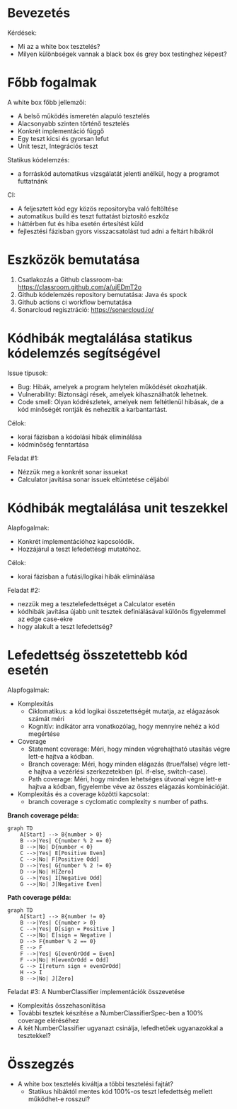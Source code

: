 # Bevezetés

Kérdések:
- Mi az a white box tesztelés?
- Milyen különbségek vannak a black box és grey box testinghez képest?

# Főbb fogalmak

 A white box főbb jellemzői:
  - A belső működés ismeretén alapuló tesztelés
  - Alacsonyabb szinten történő tesztelés
  - Konkrét implementáció függő
  - Egy teszt kicsi és gyorsan lefut
  - Unit teszt, Integrációs teszt

Statikus kódelemzés:
  -  a forráskód automatikus vizsgálatát jelenti anélkül, hogy a programot futtatnánk

CI:
  - A feljesztett kód egy közös repositoryba való feltöltése
  - automatikus build és teszt futtatást biztosító eszköz
  - háttérben fut és hiba esetén értesítést küld
  - fejlesztési fázisban gyors visszacsatolást tud adni a feltárt hibákról

# Eszközök bemutatása

1. Csatlakozás a Github classroom-ba: https://classroom.github.com/a/ujEDmT2o
2. Github kódelemzés repository bemutatása: Java és spock
3. Github actions ci workflow bemutatása
4. Sonarcloud regisztráció: https://sonarcloud.io/

# Kódhibák megtalálása statikus kódelemzés segítségével

Issue típusok:
- Bug: Hibák, amelyek a program helytelen működését okozhatják.
- Vulnerability: Biztonsági rések, amelyek kihasználhatók lehetnek.
- Code smell: Olyan kódrészletek, amelyek nem feltétlenül hibásak, de a kód minőségét rontják és nehezítik a karbantartást.

Célok:
- korai fázisban a kódolási hibák eliminálása
- kódminőség fenntartása
 
Feladat #1: 
- Nézzük meg a konkrét sonar issuekat
- Calculator javítása sonar issuek eltüntetése céljából
  
# Kódhibák megtalálása unit teszekkel

Alapfogalmak:
- Konkrét implementációhoz kapcsolódik.
- Hozzájárul a teszt lefedettésgi mutatóhoz.

Célok:
  - korai fázisban a futási/logikai hibák eliminálása

Feladat #2: 
- nezzük meg a tesztelefedettséget a Calculator esetén
- kódhibák javítása újabb unit tesztek definiálásával különös figyelemmel az edge case-ekre
- hogy alakult a teszt lefedettség?

# Lefedettség összetettebb kód esetén

Alapfogalmak:
- Komplexitás
  - Ciklomatikus: a kód logikai összetettségét mutatja, az elágazások számát méri
  - Kognitív: indikátor arra vonatkozólag, hogy mennyire nehéz a kód megértése
- Coverage
  - Statement coverage: Méri, hogy minden végrehajtható utasítás végre lett-e hajtva a kódban.
  - Branch coverage: Méri, hogy minden elágazás (true/false) végre lett-e hajtva a vezérlési szerkezetekben (pl. if-else, switch-case).
  - Path coverage: Méri, hogy minden lehetséges útvonal végre lett-e hajtva a kódban, figyelembe véve az összes elágazás kombinációját.
- Komplexitás és a coverage közötti kapcsolat:
  - branch coverage ≤ cyclomatic complexity ≤ number of paths.

**Branch coverage példa:**

```mermaid
graph TD
    A[Start] --> B{number > 0}
    B -->|Yes| C{number % 2 == 0}
    B -->|No| D{number < 0}
    C -->|Yes| E[Positive Even]
    C -->|No| F[Positive Odd]
    D -->|Yes| G{number % 2 != 0}
    D -->|No| H[Zero]
    G -->|Yes| I[Negative Odd]
    G -->|No| J[Negative Even]
```

**Path coverage példa:**

```mermaid
graph TD
    A[Start] --> B{number != 0}
    B -->|Yes| C{number > 0}
    C -->|Yes| D[sign = Positive ]
    C -->|No| E[sign = Negative ]
    D --> F{number % 2 == 0}
    E --> F
    F -->|Yes| G[evenOrOdd = Even]
    F -->|No| H[evenOrOdd = Odd]
    G --> I[return sign + evenOrOdd]
    H --> I
    B -->|No| J[Zero]
```

Feladat #3: A NumberClassifier implementációk összevetése
- Komplexitás összehasonlítása
- További tesztek készítése a NumberClassifierSpec-ben a 100% coverage eléréséhez
- A két NumberClassifier ugyanazt csinálja, lefedhetőek ugyanazokkal a tesztekkel?

# Összegzés

- A white box tesztelés kiváltja a többi tesztelési fajtát?
  - Statikus hibáktól mentes kód 100%-os teszt lefedettség mellett működhet-e rosszul?

